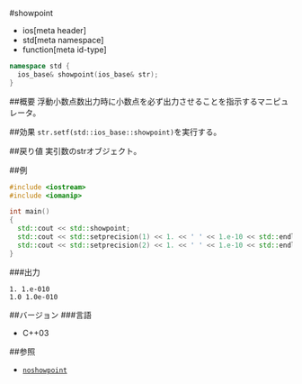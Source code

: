 #showpoint
* ios[meta header]
* std[meta namespace]
* function[meta id-type]

```cpp
namespace std {
  ios_base& showpoint(ios_base& str);
}
```

##概要
浮動小数点数出力時に小数点を必ず出力させることを指示するマニピュレータ。

##効果
`str.setf(std::ios_base::showpoint)`を実行する。

##戻り値
実引数のstrオブジェクト。

##例
```cpp
#include <iostream>
#include <iomanip>

int main()
{
  std::cout << std::showpoint;
  std::cout << std::setprecision(1) << 1. << ' ' << 1.e-10 << std::endl;
  std::cout << std::setprecision(2) << 1. << ' ' << 1.e-10 << std::endl;
}
```

###出力
```
1. 1.e-010
1.0 1.0e-010
```

##バージョン
###言語
- C++03

##参照
- [`noshowpoint`](noshowpoint.md)
